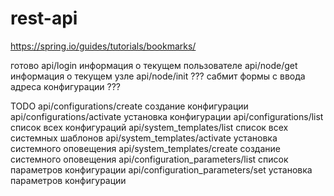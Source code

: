# rest-api
https://spring.io/guides/tutorials/bookmarks/

готово
api/login						                      информация о текущем пользователе
api/node/get						                  информация о текущем узле
api/node/init					                    ??? сабмит формы с ввода адреса конфигурации ???

TODO
api/configurations/create					        создание конфигурации
api/configurations/activate				        установка конфигурации
api/configurations/list					          список всех конфигураций
api/system_templates/list					        список всех системных шаблонов
api/system_templates/activate				      установка системного оповещения
api/system_templates/create					      создание системного оповещения
api/configuration_parameters/list					список параметров конфигурации
api/configuration_parameters/set	        установка параметров конфигурации
